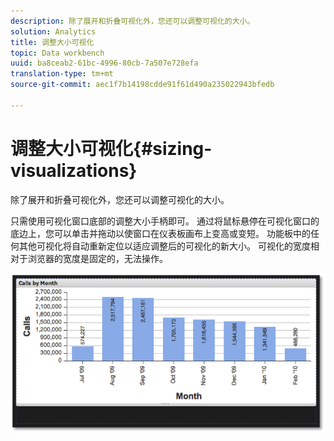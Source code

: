 ```yaml
---
description: 除了展开和折叠可视化外，您还可以调整可视化的大小。
solution: Analytics
title: 调整大小可视化
topic: Data workbench
uuid: ba8ceab2-61bc-4996-80cb-7a507e728efa
translation-type: tm+mt
source-git-commit: aec1f7b14198cdde91f61d490a235022943bfedb

---
```



# 调整大小可视化{#sizing-visualizations}

除了展开和折叠可视化外，您还可以调整可视化的大小。

只需使用可视化窗口底部的调整大小手柄即可。 通过将鼠标悬停在可视化窗口的底边上，您可以单击并拖动以使窗口在仪表板画布上变高或变短。 功能板中的任何其他可视化将自动重新定位以适应调整后的可视化的新大小。 可视化的宽度相对于浏览器的宽度是固定的，无法操作。

![](assets/size_visual.png)

